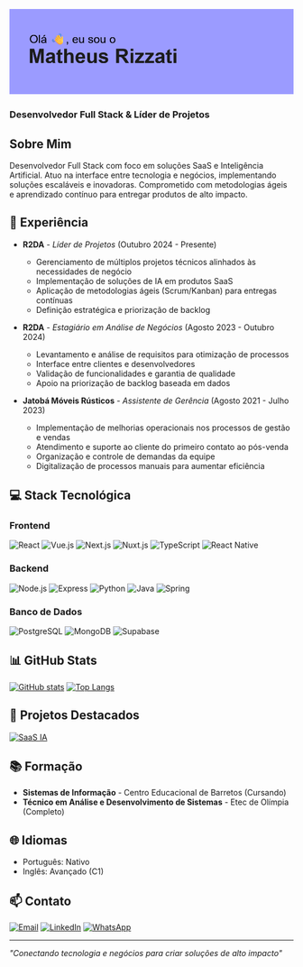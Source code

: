 ![Header](https://github.com/matheusrizzati/matheusrizzati/blob/main/header.png)
### Desenvolvedor Full Stack & Líder de Projetos

## Sobre Mim
Desenvolvedor Full Stack com foco em soluções SaaS e Inteligência Artificial. Atuo na interface entre tecnologia e negócios, implementando soluções escaláveis e inovadoras. Comprometido com metodologias ágeis e aprendizado contínuo para entregar produtos de alto impacto.

## 🚀 Experiência

- **R2DA** - *Líder de Projetos* (Outubro 2024 - Presente)
  - Gerenciamento de múltiplos projetos técnicos alinhados às necessidades de negócio
  - Implementação de soluções de IA em produtos SaaS
  - Aplicação de metodologias ágeis (Scrum/Kanban) para entregas contínuas
  - Definição estratégica e priorização de backlog

- **R2DA** - *Estagiário em Análise de Negócios* (Agosto 2023 - Outubro 2024)
  - Levantamento e análise de requisitos para otimização de processos
  - Interface entre clientes e desenvolvedores
  - Validação de funcionalidades e garantia de qualidade
  - Apoio na priorização de backlog baseada em dados

- **Jatobá Móveis Rústicos** - *Assistente de Gerência* (Agosto 2021 - Julho 2023)
  - Implementação de melhorias operacionais nos processos de gestão e vendas
  - Atendimento e suporte ao cliente do primeiro contato ao pós-venda
  - Organização e controle de demandas da equipe
  - Digitalização de processos manuais para aumentar eficiência

## 💻 Stack Tecnológica
### Frontend
![React](https://img.shields.io/badge/React-%2320232a.svg?style=for-the-badge&logo=react&logoColor=%2361DAFB)
![Vue.js](https://img.shields.io/badge/Vue.js-%2335495e.svg?style=for-the-badge&logo=vuedotjs&logoColor=%234FC08D)
![Next.js](https://img.shields.io/badge/Next.js-%23000000.svg?style=for-the-badge&logo=nextdotjs&logoColor=white)
![Nuxt.js](https://img.shields.io/badge/Nuxt.js-%2300C58E.svg?style=for-the-badge&logo=nuxtdotjs&logoColor=white)
![TypeScript](https://img.shields.io/badge/TypeScript-007ACC?style=for-the-badge&logo=typescript&logoColor=white)
![React Native](https://img.shields.io/badge/React_Native-20232A?style=for-the-badge&logo=react&logoColor=61DAFB)

### Backend
![Node.js](https://img.shields.io/badge/Node.js-%23339933.svg?style=for-the-badge&logo=nodedotjs&logoColor=white)
![Express](https://img.shields.io/badge/Express.js-%23404d59.svg?style=for-the-badge&logo=express&logoColor=%2361DAFB)
![Python](https://img.shields.io/badge/Python-%233776AB.svg?style=for-the-badge&logo=python&logoColor=white)
![Java](https://img.shields.io/badge/Java-%23ED8B00.svg?style=for-the-badge&logo=openjdk&logoColor=white)
![Spring](https://img.shields.io/badge/Spring-%236DB33F.svg?style=for-the-badge&logo=spring&logoColor=white)

### Banco de Dados
![PostgreSQL](https://img.shields.io/badge/PostgreSQL-%23316192.svg?style=for-the-badge&logo=postgresql&logoColor=white)
![MongoDB](https://img.shields.io/badge/MongoDB-%234ea94b.svg?style=for-the-badge&logo=mongodb&logoColor=white)
![Supabase](https://img.shields.io/badge/Supabase-%233ECF8E.svg?style=for-the-badge&logo=supabase&logoColor=white)


## 📊 GitHub Stats
[![GitHub stats](https://github-readme-stats.vercel.app/api?username=matheusrizzati&show_icons=true&theme=dracula)](https://github.com/matheusrizzati) [![Top Langs](https://github-readme-stats.vercel.app/api/top-langs/?username=matheusrizzati&layout=compact&theme=dracula)](https://github.com/matheusrizzati)

## 🔧 Projetos Destacados
[![SaaS IA](https://github-readme-stats.vercel.app/api/pin/?username=matheusrizzati&repo=prova291124&theme=dark)](https://github.com/matheusrizzati/prova291124)

## 📚 Formação
- **Sistemas de Informação** - Centro Educacional de Barretos (Cursando)
- **Técnico em Análise e Desenvolvimento de Sistemas** - Etec de Olímpia (Completo)

## 🌐 Idiomas
- Português: Nativo
- Inglês: Avançado (C1)

## 📫 Contato

[![Email](https://img.shields.io/badge/Email-dev.matheusrizzati%40gmail.com-red?style=for-the-badge&logo=gmail)](mailto:dev.matheusrizzati@gmail.com)
[![LinkedIn](https://img.shields.io/badge/LinkedIn-Matheus%20Rizzati-blue?style=for-the-badge&logo=linkedin)](https://www.linkedin.com/in/matheus-rizzati)
[![WhatsApp](https://img.shields.io/badge/WhatsApp-(17)%2099626--8478-25D366?style=for-the-badge&logo=whatsapp&logoColor=white)](https://wa.me/5517996268478)

---
*"Conectando tecnologia e negócios para criar soluções de alto impacto"*
